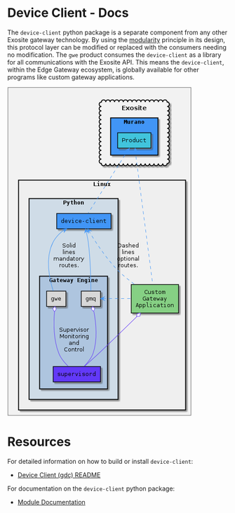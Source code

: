 # Device Client - Docs

The `device-client` python package is a separate component from any other Exosite gateway technology. By using the [modularity](https://en.wikipedia.org/wiki/Modular_programming) principle in its design, this protocol layer can be modified or replaced with the consumers needing no modification. The `gwe` product consumes the `device-client` as a library for all communications with the Exosite API. This means the `device-client`, within the Edge Gateway ecosystem, is globally available for other programs like custom gateway applications.

  ![Alt text](device_client_image.png)

# Resources

For detailed information on how to build or install `device-client`: 
*  [Device Client (gdc) README](/exositeready/gwe/device-client/device_client_gdc/)

For documentation on the `device-client` python package:
*  [Module Documentation](https://gateway-engine.exosite.io/device-client/apidoc/modules.html)
